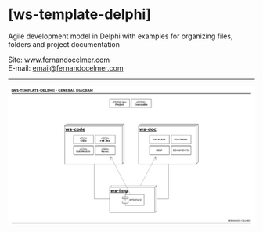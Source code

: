 # [ws-template-delphi]

Agile development model in Delphi with examples for organizing files, folders and project documentation

Site: www.fernandocelmer.com
</br>
E-mail: email@fernandocelmer.com
________________________________
<p>
<img src="https://github.com/FernandoCelmer/ws-template-delphi/blob/master/ws-img/ws-img-diagram-01.jpg?raw=true" alt="ws-img-diagram-01.jpg"></p>
